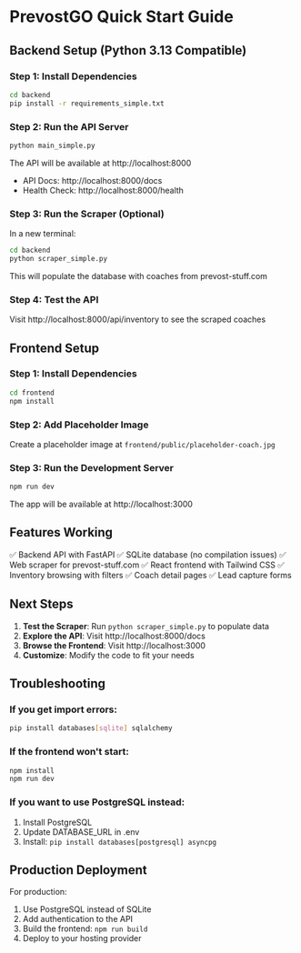 # PrevostGO Quick Start Guide

## Backend Setup (Python 3.13 Compatible)

### Step 1: Install Dependencies
```bash
cd backend
pip install -r requirements_simple.txt
```

### Step 2: Run the API Server
```bash
python main_simple.py
```

The API will be available at http://localhost:8000
- API Docs: http://localhost:8000/docs
- Health Check: http://localhost:8000/health

### Step 3: Run the Scraper (Optional)
In a new terminal:
```bash
cd backend
python scraper_simple.py
```

This will populate the database with coaches from prevost-stuff.com

### Step 4: Test the API
Visit http://localhost:8000/api/inventory to see the scraped coaches

## Frontend Setup

### Step 1: Install Dependencies
```bash
cd frontend
npm install
```

### Step 2: Add Placeholder Image
Create a placeholder image at `frontend/public/placeholder-coach.jpg`

### Step 3: Run the Development Server
```bash
npm run dev
```

The app will be available at http://localhost:3000

## Features Working

✅ Backend API with FastAPI
✅ SQLite database (no compilation issues)
✅ Web scraper for prevost-stuff.com
✅ React frontend with Tailwind CSS
✅ Inventory browsing with filters
✅ Coach detail pages
✅ Lead capture forms

## Next Steps

1. **Test the Scraper**: Run `python scraper_simple.py` to populate data
2. **Explore the API**: Visit http://localhost:8000/docs
3. **Browse the Frontend**: Visit http://localhost:3000
4. **Customize**: Modify the code to fit your needs

## Troubleshooting

### If you get import errors:
```bash
pip install databases[sqlite] sqlalchemy
```

### If the frontend won't start:
```bash
npm install
npm run dev
```

### If you want to use PostgreSQL instead:
1. Install PostgreSQL
2. Update DATABASE_URL in .env
3. Install: `pip install databases[postgresql] asyncpg`

## Production Deployment

For production:
1. Use PostgreSQL instead of SQLite
2. Add authentication to the API
3. Build the frontend: `npm run build`
4. Deploy to your hosting provider
